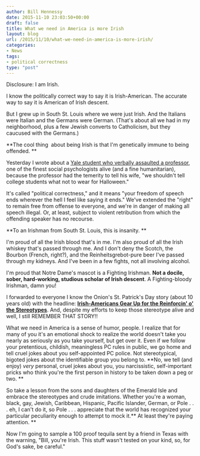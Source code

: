 ```yaml
---
author: Bill Hennessy
date: 2015-11-10 23:03:50+00:00
draft: false
title: What we need in America is more Irish
layout: blog
url: /2015/11/10/what-we-need-in-america-is-more-irish/
categories:
- News
tags:
- political correctness
type: "post"
---
```


Disclosure: I am Irish.

I know the politically correct way to say it is Irish-American. The accurate way to say it is American of Irish descent.

But I grew up in South St. Louis where we were just Irish. And the Italians were Italian and the Germans were German. (That's about all we had in my neighborhood, plus a few Jewish converts to Catholicism, but they caucused with the Germans.)

**The cool thing  about being Irish is that I'm genetically immune to being offended. **

Yesterday I wrote about a [Yale student who verbally assaulted a professor](https://hennessysview.com/2015/11/10/hysterical-yale-student-embarrasses-herself-on-video/), one of the finest social psychologists alive (and a fine humanitarian), because the professor had the temerity to tell his wife, "we shouldn't tell college students what not to wear for Halloween."

It's called "political correctness," and it means "your freedom of speech ends wherever the hell I feel like saying it ends." We've extended the "right" to remain free from offense to everyone, and we're in danger of making all speech illegal. Or, at least, subject to violent retribution from which the offending speaker has no recourse.

**To an Irishman from South St. Louis, this is insanity. **

I'm proud of all the Irish blood that's in me. I'm also proud of all the Irish whiskey that's passed through me. And I don't deny the Scotch, the Bourbon (French, right?), and the Reinheitsgrebot-pure beer I've passed through my kidneys. And I've been in a few fights, not all involving alcohol.

I'm proud that Notre Dame's mascot is a Fighting Irishman. **Not a docile, sober, hard-working, studious scholar of Irish descent**. A Fighting-bloody Irishman, damn you!

I forwarded to everyone I know the Onion's St. Patrick's Day story (about 10 years old) with the headline: **[Irish-Americans Gear Up for the Reinforcin' o' the Stereotypes](https://www.theonion.com/graphic/irish-americans-gear-up-for-the-reinforcin-o-the-s-9200)**. And, despite my efforts to keep those stereotype alive and well, I still REMEMBER THAT STORY!!

What we need in America is a sense of humor, people. I realize that for many of you it's an emotional shock to realize the world doesn't take you nearly as seriously as you take yourself, but get over it. Even if we follow your pretentious, childish, meaningless PC rules in public, we go home and tell cruel jokes about you self-appointed PC police. Not stereotypical, bigoted jokes about the identifiable group you belong to. **No, we tell (and enjoy) _very_ personal, cruel jokes about you, you narcissistic, self-important pricks who think you're the first person in history to be taken down a peg or two. **

So take a lesson from the sons and daughters of the Emerald Isle and embrace the stereotypes and crude imitations. Whether you're a woman, black, gay, Jewish, Caribbean, Hispanic, Pacific Islander, German, or Pole . . . eh, I can't do it, so Pole . . . appreciate that the world has recognized your particular peculiarity enough to attempt to mock it.** At least they're paying attention. **

Now I'm going to sample a 100 proof tequila sent by a friend in Texas with the warning, "Bill, you're Irish. This stuff wasn't tested on your kind, so, for God's sake, be careful."


